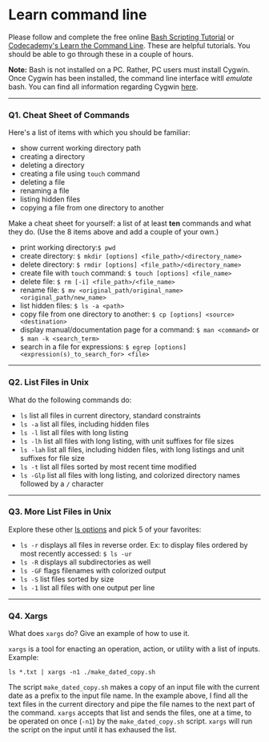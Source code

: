 # Learn command line

Please follow and complete the free online [Bash Scripting Tutorial](https://ryanstutorials.net/bash-scripting-tutorial/) or [Codecademy's Learn the Command Line](https://www.codecademy.com/learn/learn-the-command-line). These are helpful tutorials. You should be able to go through these in a couple of hours.

**Note:** Bash is not installed on a PC. Rather, PC users must install Cygwin. Once Cygwin has been installed, the command line interface witll _emulate_ bash. You can find all information regarding Cygwin [here](https://www.cygwin.com/).

---

### Q1.  Cheat Sheet of Commands  

Here's a list of items with which you should be familiar:  
* show current working directory path
* creating a directory
* deleting a directory
* creating a file using `touch` command
* deleting a file
* renaming a file
* listing hidden files
* copying a file from one directory to another

Make a cheat sheet for yourself: a list of at least **ten** commands and what they do.  (Use the 8 items above and add a couple of your own.)  

* print working directory:`$ pwd`
* create directory: `$ mkdir [options] <file_path>/<directory_name>`
* delete directory: `$ rmdir [options] <file_path>/<directory_name>`
* create file with `touch` command: `$ touch [options] <file_name>`
* delete file: `$ rm [-i] <file_path>/<file_name>`
* rename file: `$ mv <original_path/original_name> <original_path/new_name>`
* list hidden files: `$ ls -a <path>`
* copy file from one directory to another: `$ cp [options] <source> <destination>`
* display manual/documentation page for a command: `$ man <command>` or `$ man -k <search_term>`
* search in a file for expressions: `$ egrep [options] <expression(s)_to_search_for> <file>`

---

### Q2.  List Files in Unix   

What do the following commands do:  
* `ls`      list all files in current directory, standard constraints
* `ls -a`   list all files, including hidden files
* `ls -l`   list all files with long listing
* `ls -lh`  list all files with long listing, with unit suffixes for file sizes
* `ls -lah` list all files, including hidden files, with long listings and unit suffixes for file size
* `ls -t`   list all files sorted by most recent time modified
* `ls -Glp` list all files with long listing, and colorized directory names followed by a `/`  character 

---

### Q3.  More List Files in Unix  

Explore these other [ls options](http://www.techonthenet.com/unix/basic/ls.php) and pick 5 of your favorites:

* `ls -r`  displays all files in reverse order. Ex: to display files ordered by most recently accessed: `$ ls -ur`
* `ls -R`  displays all subdirectories as well
* `ls -GF` flags filenames with colorized output
* `ls -S`  list files sorted by size
* `ls -1`  list all files with one output per line

---

### Q4.  Xargs   

What does `xargs` do? Give an example of how to use it.

`xargs` is a tool for enacting an operation, action, or utility with a list of inputs. Example:  

`ls *.txt | xargs -n1 ./make_dated_copy.sh`  

The script `make_dated_copy.sh` makes a copy of an input file with the current date as a prefix to the input file name. In the example above, I find all the text files in the current directory and pipe the file names to the next part of the command. `xargs` accepts that list and sends the files, one at a time, to be operated on once (`-n1`) by the `make_dated_copy.sh` script. `xargs` will run the script on the input until it has exhaused the list.
